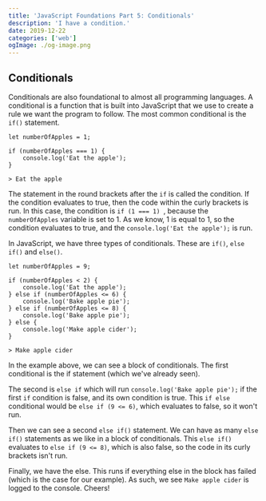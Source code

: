 ```yaml
---
title: 'JavaScript Foundations Part 5: Conditionals'
description: 'I have a condition.'
date: 2019-12-22
categories: ['web']
ogImage: ./og-image.png
---
```



## Conditionals
Conditionals are also foundational to almost all programming languages. A conditional is a function that is built into JavaScript that we use to create a rule we want the program to follow. The most common conditional is the `if()` statement.

    let numberOfApples = 1;
    
    if (numberOfApples === 1) {
	    console.log('Eat the apple');
	}
	
	> Eat the apple
	
The statement in the round brackets after the `if` is called the condition. If the condition evaluates to true, then the code within the curly brackets is run. In this case, the condition is `if (1 === 1) `, because the `numberOfApples` variable is set to 1. As we know, 1 is equal to 1, so the condition evaluates to true, and the `console.log('Eat the apple');` is run. 

In JavaScript, we have three types of conditionals. These are `if()`, `else if()` and `else()`.
    
    
    let numberOfApples = 9;
    
    if (numberOfApples < 2) {
	    console.log('Eat the apple');
	} else if (numberOfApples <= 6) {
	    console.log('Bake apple pie');
	} else if (numberOfApples <= 8) {
	    console.log('Bake apple pie');
	} else {
	    console.log('Make apple cider');
	}
	
	> Make apple cider

In the example above, we can see a block of conditionals. The first conditional is the if statement (which we've already seen).

The second is `else if` which will run `console.log('Bake apple pie');` if the first `if` condition is false, and its own condition is true. This `if else` conditional would be `else if (9 <= 6)`, which evaluates to false, so it won't run. 

Then we can see a second `else if()` statement. We can have as many `else if()` statements as we like in a block of conditionals. This `else if()` evaluates to `else if (9 <= 8)`, which is also false, so the code in its curly brackets isn't run.

Finally, we have the else. This runs if everything else in the block has failed (which is the case for our example). As such, we see `Make apple cider` is logged to the console. Cheers!

